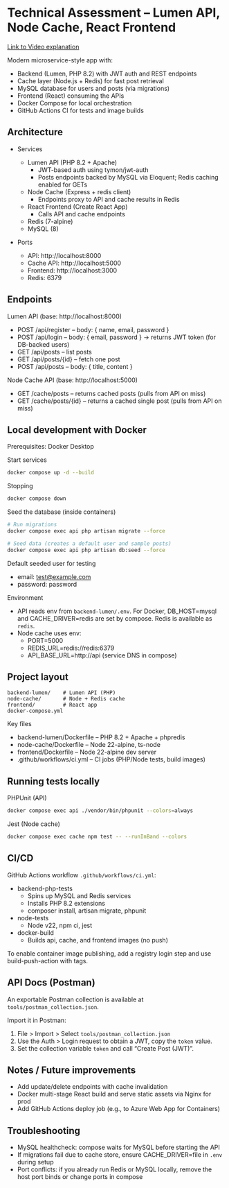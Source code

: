 # Technical Assessment – Lumen API, Node Cache, React Frontend

[Link to Video explanation](https://www.loom.com/share/07bbb006a8354d9eb6879e6de266122e)

Modern microservice-style app with:
- Backend (Lumen, PHP 8.2) with JWT auth and REST endpoints
- Cache layer (Node.js + Redis) for fast post retrieval
- MySQL database for users and posts (via migrations)
- Frontend (React) consuming the APIs
- Docker Compose for local orchestration
- GitHub Actions CI for tests and image builds

## Architecture

- Services
	- Lumen API (PHP 8.2 + Apache)
		- JWT-based auth using tymon/jwt-auth
		- Posts endpoints backed by MySQL via Eloquent; Redis caching enabled for GETs
	- Node Cache (Express + redis client)
		- Endpoints proxy to API and cache results in Redis
	- React Frontend (Create React App)
		- Calls API and cache endpoints
	- Redis (7-alpine)
	- MySQL (8)

- Ports
	- API: http://localhost:8000
	- Cache API: http://localhost:5000
	- Frontend: http://localhost:3000
	- Redis: 6379

## Endpoints

Lumen API (base: http://localhost:8000)
- POST /api/register – body: { name, email, password }
- POST /api/login – body: { email, password } -> returns JWT token (for DB-backed users)
- GET /api/posts – list posts
- GET /api/posts/{id} – fetch one post
- POST /api/posts – body: { title, content }

Node Cache API (base: http://localhost:5000)
- GET /cache/posts – returns cached posts (pulls from API on miss)
- GET /cache/posts/{id} – returns a cached single post (pulls from API on miss)

## Local development with Docker

Prerequisites: Docker Desktop

Start services
```sh
docker compose up -d --build
```

Stopping
```sh
docker compose down
```

Seed the database (inside containers)
```sh
# Run migrations
docker compose exec api php artisan migrate --force

# Seed data (creates a default user and sample posts)
docker compose exec api php artisan db:seed --force
```

Default seeded user for testing
- email: test@example.com
- password: password

Environment
- API reads env from `backend-lumen/.env`. For Docker, DB_HOST=mysql and CACHE_DRIVER=redis are set by compose. Redis is available as `redis`.
- Node cache uses env:
	- PORT=5000
	- REDIS_URL=redis://redis:6379
	- API_BASE_URL=http://api (service DNS in compose)

## Project layout

```
backend-lumen/    # Lumen API (PHP)
node-cache/       # Node + Redis cache
frontend/         # React app
docker-compose.yml
```

Key files
- backend-lumen/Dockerfile – PHP 8.2 + Apache + phpredis
- node-cache/Dockerfile – Node 22-alpine, ts-node
- frontend/Dockerfile – Node 22-alpine dev server
- .github/workflows/ci.yml – CI jobs (PHP/Node tests, build images)

## Running tests locally

PHPUnit (API)
```sh
docker compose exec api ./vendor/bin/phpunit --colors=always
```

Jest (Node cache)
```sh
docker compose exec cache npm test -- --runInBand --colors
```

## CI/CD

GitHub Actions workflow `.github/workflows/ci.yml`:
- backend-php-tests
	- Spins up MySQL and Redis services
	- Installs PHP 8.2 extensions
	- composer install, artisan migrate, phpunit
- node-tests
	- Node v22, npm ci, jest
- docker-build
	- Builds api, cache, and frontend images (no push)

To enable container image publishing, add a registry login step and use build-push-action with tags.

## API Docs (Postman)
An exportable Postman collection is available at `tools/postman_collection.json`.

Import it in Postman:
1) File > Import > Select `tools/postman_collection.json`
2) Use the Auth > Login request to obtain a JWT, copy the `token` value.
3) Set the collection variable `token` and call “Create Post (JWT)”.

## Notes / Future improvements
- Add update/delete endpoints with cache invalidation
- Docker multi-stage React build and serve static assets via Nginx for prod
- Add GitHub Actions deploy job (e.g., to Azure Web App for Containers)

## Troubleshooting
- MySQL healthcheck: compose waits for MySQL before starting the API
- If migrations fail due to cache store, ensure CACHE_DRIVER=file in `.env` during setup
- Port conflicts: if you already run Redis or MySQL locally, remove the host port binds or change ports in compose

